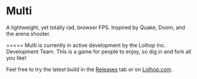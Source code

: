 Multi
=====
A lightweight, yet totally rad, browser FPS. Inspired by Quake, Doom, and the arena shooter.

=====
Multi is currently in active development by the Lolhop Inc. Development Team. This is a game for people to enjoy, so dig in and fork all you like!

Feel free to try the latest build in the <a href = "https://github.com/LolhopInc/Multi/Releases/">Releases</a> tab or on <a href = "http://multi.lolhop.com/play">Lolhop.com</a>.

